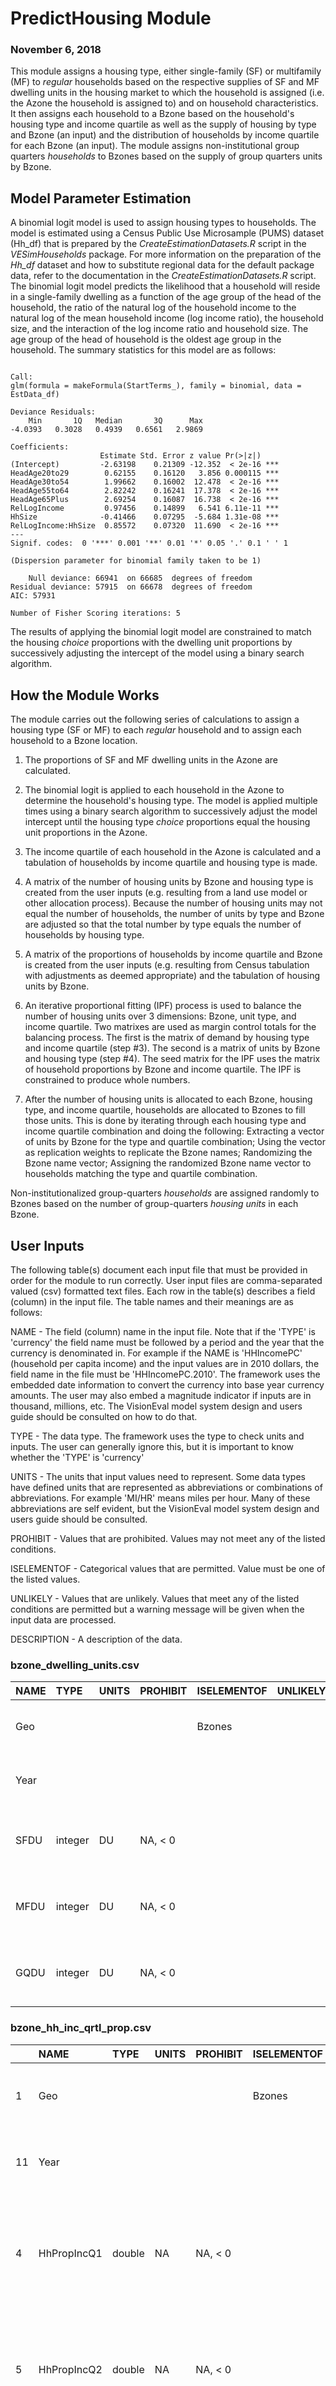 
# PredictHousing Module
### November 6, 2018

This module assigns a housing type, either single-family (SF) or multifamily (MF) to *regular* households based on the respective supplies of SF and MF dwelling units in the housing market to which the household is assigned (i.e. the Azone the household is assigned to) and on household characteristics. It then assigns each household to a Bzone based on the household's housing type and income quartile as well as the supply of housing by type and Bzone (an input) and the distribution of households by income quartile for each Bzone (an input). The module assigns non-institutional group quarters *households* to Bzones based on the supply of group quarters units by Bzone.

## Model Parameter Estimation

A binomial logit model is used to assign housing types to households. The model is estimated using a Census Public Use Microsample (PUMS) dataset (Hh_df) that is prepared by the *CreateEstimationDatasets.R* script in the *VESimHouseholds* package. For more information on the preparation of the *Hh_df* dataset and how to substitute regional data for the default package data, refer to the documentation in the *CreateEstimationDatasets.R* script. The binomial logit model predicts the likelihood that a household will reside in a single-family dwelling as a function of the age group of the head of the household, the ratio of the natural log of the household income to the natural log of the mean household income (log income ratio), the household size, and the interaction of the log income ratio and household size. The age group of the head of household is the oldest age group in the household. The summary statistics for this model are as follows:

```

Call:
glm(formula = makeFormula(StartTerms_), family = binomial, data = EstData_df)

Deviance Residuals: 
    Min       1Q   Median       3Q      Max  
-4.0393   0.3028   0.4939   0.6561   2.9869  

Coefficients:
                    Estimate Std. Error z value Pr(>|z|)    
(Intercept)         -2.63198    0.21309 -12.352  < 2e-16 ***
HeadAge20to29        0.62155    0.16120   3.856 0.000115 ***
HeadAge30to54        1.99662    0.16002  12.478  < 2e-16 ***
HeadAge55to64        2.82242    0.16241  17.378  < 2e-16 ***
HeadAge65Plus        2.69254    0.16087  16.738  < 2e-16 ***
RelLogIncome         0.97456    0.14899   6.541 6.11e-11 ***
HhSize              -0.41466    0.07295  -5.684 1.31e-08 ***
RelLogIncome:HhSize  0.85572    0.07320  11.690  < 2e-16 ***
---
Signif. codes:  0 '***' 0.001 '**' 0.01 '*' 0.05 '.' 0.1 ' ' 1

(Dispersion parameter for binomial family taken to be 1)

    Null deviance: 66941  on 66685  degrees of freedom
Residual deviance: 57915  on 66678  degrees of freedom
AIC: 57931

Number of Fisher Scoring iterations: 5

```

The results of applying the binomial logit model are constrained to match the housing *choice* proportions with the dwelling unit proportions by successively adjusting the intercept of the model using a binary search algorithm.

## How the Module Works

The module carries out the following series of calculations to assign a housing type (SF or MF) to each *regular* household and to assign each household to a Bzone location.

1) The proportions of SF and MF dwelling units in the Azone are calculated.

2) The binomial logit is applied to each household in the Azone to determine the household's housing type. The model is applied multiple times using a binary search algorithm to successively adjust the model intercept until the housing type *choice* proportions equal the housing unit proportions in the Azone.

3) The income quartile of each household in the Azone is calculated and a tabulation of households by income quartile and housing type is made.

4) A matrix of the number of housing units by Bzone and housing type is created from the user inputs (e.g. resulting from a land use model or other allocation process). Because the number of housing units may not equal the number of households, the number of units by type and Bzone are adjusted so that the total number by type equals the number of households by housing type.

5) A matrix of the proportions of households by income quartile and Bzone is created from the user inputs (e.g. resulting from Census tabulation with adjustments as deemed appropriate) and the tabulation of housing units by Bzone.

6) An iterative proportional fitting (IPF) process is used to balance the number of housing units over 3 dimensions: Bzone, unit type, and income quartile. Two matrixes are used as margin control totals for the balancing process. The first is the matrix of demand by housing type and income quartile (step #3). The second is a matrix of units by Bzone and housing type (step #4). The seed matrix for the IPF uses the matrix of household proportions by Bzone and income quartile. The IPF is constrained to produce whole numbers.

7) After the number of housing units is allocated to each Bzone, housing type, and income quartile, households are allocated to Bzones to fill those units. This is done by iterating through each housing type and income quartile combination and doing the following: Extracting a vector of units by Bzone for the type and quartile combination;  Using the vector as replication weights to replicate the Bzone names; Randomizing the Bzone name vector; Assigning the randomized Bzone name vector to households matching the type and quartile combination.

Non-institutionalized group-quarters *households* are assigned randomly to Bzones based on the number of group-quarters *housing units* in each Bzone.


## User Inputs
The following table(s) document each input file that must be provided in order for the module to run correctly. User input files are comma-separated valued (csv) formatted text files. Each row in the table(s) describes a field (column) in the input file. The table names and their meanings are as follows:

NAME - The field (column) name in the input file. Note that if the 'TYPE' is 'currency' the field name must be followed by a period and the year that the currency is denominated in. For example if the NAME is 'HHIncomePC' (household per capita income) and the input values are in 2010 dollars, the field name in the file must be 'HHIncomePC.2010'. The framework uses the embedded date information to convert the currency into base year currency amounts. The user may also embed a magnitude indicator if inputs are in thousand, millions, etc. The VisionEval model system design and users guide should be consulted on how to do that.

TYPE - The data type. The framework uses the type to check units and inputs. The user can generally ignore this, but it is important to know whether the 'TYPE' is 'currency'

UNITS - The units that input values need to represent. Some data types have defined units that are represented as abbreviations or combinations of abbreviations. For example 'MI/HR' means miles per hour. Many of these abbreviations are self evident, but the VisionEval model system design and users guide should be consulted.

PROHIBIT - Values that are prohibited. Values may not meet any of the listed conditions.

ISELEMENTOF - Categorical values that are permitted. Value must be one of the listed values.

UNLIKELY - Values that are unlikely. Values that meet any of the listed conditions are permitted but a warning message will be given when the input data are processed.

DESCRIPTION - A description of the data.

### bzone_dwelling_units.csv
|NAME |TYPE    |UNITS |PROHIBIT |ISELEMENTOF |UNLIKELY |DESCRIPTION                                                         |
|:----|:-------|:-----|:--------|:-----------|:--------|:-------------------------------------------------------------------|
|Geo  |        |      |         |Bzones      |         |Must contain a record for each Bzone and model run year.            |
|Year |        |      |         |            |         |Must contain a record for each Bzone and model run year.            |
|SFDU |integer |DU    |NA, < 0  |            |         |Number of single family dwelling units (PUMS codes 01 - 03) in zone |
|MFDU |integer |DU    |NA, < 0  |            |         |Number of multi-family dwelling units (PUMS codes 04 - 09) in zone  |
|GQDU |integer |DU    |NA, < 0  |            |         |Number of qroup quarters population accommodations in zone          |
### bzone_hh_inc_qrtl_prop.csv
|   |NAME        |TYPE   |UNITS |PROHIBIT |ISELEMENTOF |UNLIKELY |DESCRIPTION                                                                                   |
|:--|:-----------|:------|:-----|:--------|:-----------|:--------|:---------------------------------------------------------------------------------------------|
|1  |Geo         |       |      |         |Bzones      |         |Must contain a record for each Bzone and model run year.                                      |
|11 |Year        |       |      |         |            |         |Must contain a record for each Bzone and model run year.                                      |
|4  |HhPropIncQ1 |double |NA    |NA, < 0  |            |         |Proportion of Bzone households (non-group quarters) in 1st quartile of Azone household income |
|5  |HhPropIncQ2 |double |NA    |NA, < 0  |            |         |Proportion of Bzone households (non-group quarters) in 2nd quartile of Azone household income |
|6  |HhPropIncQ3 |double |NA    |NA, < 0  |            |         |Proportion of Bzone households (non-group quarters) in 3rd quartile of Azone household income |
|7  |HhPropIncQ4 |double |NA    |NA, < 0  |            |         |Proportion of Bzone households (non-group quarters) in 4th quartile of Azone household income |

## Datasets Used by the Module
The following table documents each dataset that is retrieved from the datastore and used by the module. Each row in the table describes a dataset. All the datasets must be present in the datastore. One or more of these datasets may be entered into the datastore from the user input files. The table names and their meanings are as follows:

NAME - The dataset name.

TABLE - The table in the datastore that the data is retrieved from.

GROUP - The group in the datastore where the table is located. Note that the datastore has a group named 'Global' and groups for every model run year. For example, if the model run years are 2010 and 2050, then the datastore will have a group named '2010' and a group named '2050'. If the value for 'GROUP' is 'Year', then the dataset will exist in each model run year group. If the value for 'GROUP' is 'BaseYear' then the dataset will only exist in the base year group (e.g. '2010'). If the value for 'GROUP' is 'Global' then the dataset will only exist in the 'Global' group.

TYPE - The data type. The framework uses the type to check units and inputs. Refer to the model system design and users guide for information on allowed types.

UNITS - The units that input values need to represent. Some data types have defined units that are represented as abbreviations or combinations of abbreviations. For example 'MI/HR' means miles per hour. Many of these abbreviations are self evident, but the VisionEval model system design and users guide should be consulted.

PROHIBIT - Values that are prohibited. Values in the datastore do not meet any of the listed conditions.

ISELEMENTOF - Categorical values that are permitted. Values in the datastore are one or more of the listed values.

|NAME        |TABLE     |GROUP |TYPE      |UNITS    |PROHIBIT |ISELEMENTOF |
|:-----------|:---------|:-----|:---------|:--------|:--------|:-----------|
|Azone       |Azone     |Year  |character |ID       |         |            |
|Azone       |Bzone     |Year  |character |ID       |         |            |
|Bzone       |Bzone     |Year  |character |ID       |         |            |
|HhPropIncQ1 |Bzone     |Year  |double    |NA       |NA, < 0  |            |
|HhPropIncQ2 |Bzone     |Year  |double    |NA       |NA, < 0  |            |
|HhPropIncQ3 |Bzone     |Year  |double    |NA       |NA, < 0  |            |
|HhPropIncQ4 |Bzone     |Year  |double    |NA       |NA, < 0  |            |
|SFDU        |Bzone     |Year  |integer   |DU       |NA, < 0  |            |
|MFDU        |Bzone     |Year  |integer   |DU       |NA, < 0  |            |
|GQDU        |Bzone     |Year  |integer   |DU       |NA, < 0  |            |
|Azone       |Household |Year  |character |ID       |         |            |
|HhId        |Household |Year  |character |ID       |         |            |
|Income      |Household |Year  |currency  |USD.2010 |NA, < 0  |            |
|HhSize      |Household |Year  |people    |PRSN     |NA, <= 0 |            |
|Workers     |Household |Year  |people    |PRSN     |NA, <= 0 |            |
|Age15to19   |Household |Year  |people    |PRSN     |NA, < 0  |            |
|Age20to29   |Household |Year  |people    |PRSN     |NA, < 0  |            |
|Age30to54   |Household |Year  |people    |PRSN     |NA, < 0  |            |
|Age55to64   |Household |Year  |people    |PRSN     |NA, < 0  |            |
|Age65Plus   |Household |Year  |people    |PRSN     |NA, < 0  |            |
|HhType      |Household |Year  |character |category |         |            |

## Datasets Produced by the Module
The following table documents each dataset that is placed in the datastore by the module. Each row in the table describes a dataset. All the datasets must be present in the datastore. One or more of these datasets may be entered into the datastore from the user input files. The table names and their meanings are as follows:

NAME - The dataset name.

TABLE - The table in the datastore that the data is placed in.

GROUP - The group in the datastore where the table is located. Note that the datastore has a group named 'Global' and groups for every model run year. For example, if the model run years are 2010 and 2050, then the datastore will have a group named '2010' and a group named '2050'. If the value for 'GROUP' is 'Year', then the dataset will exist in each model run year. If the value for 'GROUP' is 'BaseYear' then the dataset will only exist in the base year group (e.g. '2010'). If the value for 'GROUP' is 'Global' then the dataset will only exist in the 'Global' group.

TYPE - The data type. The framework uses the type to check units and inputs. Refer to the model system design and users guide for information on allowed types.

UNITS - The native units that are created in the datastore. Some data types have defined units that are represented as abbreviations or combinations of abbreviations. For example 'MI/HR' means miles per hour. Many of these abbreviations are self evident, but the VisionEval model system design and users guide should be consulted.

PROHIBIT - Values that are prohibited. Values in the datastore do not meet any of the listed conditions.

ISELEMENTOF - Categorical values that are permitted. Values in the datastore are one or more of the listed values.

DESCRIPTION - A description of the data.

|NAME      |TABLE     |GROUP |TYPE       |UNITS    |PROHIBIT |ISELEMENTOF |DESCRIPTION                                                                                                      |
|:---------|:---------|:-----|:----------|:--------|:--------|:-----------|:----------------------------------------------------------------------------------------------------------------|
|HouseType |Household |Year  |character  |category |         |SF, MF, GQ  |Type of dwelling unit in which the household resides (SF = single family, MF = multi-family, GQ = group quarters |
|Bzone     |Household |Year  |character  |ID       |         |            |ID of Bzone in which household resides                                                                           |
|SF        |Bzone     |Year  |integer    |DU       |NA, < 0  |            |Number of households living in single family dwelling units in zone                                              |
|MF        |Bzone     |Year  |integer    |DU       |NA, < 0  |            |Number of households living in multi-family dwelling units in zone                                               |
|GQ        |Bzone     |Year  |integer    |DU       |NA, < 0  |            |Number of persons living in group quarters in zone                                                               |
|Pop       |Bzone     |Year  |people     |PRSN     |NA, < 0  |            |Population residing in zone                                                                                      |
|NumHh     |Bzone     |Year  |households |HH       |NA, < 0  |            |Number of households (non-group and group quarters) residing in zone                                             |
|NumWkr    |Bzone     |Year  |people     |PRSN     |NA, < 0  |            |Number of workers residing in zone                                                                               |
